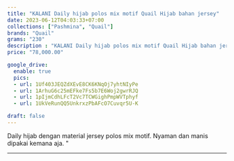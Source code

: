 ```yaml
---
title: "KALANI Daily hijab polos mix motif Quail Hijab bahan jersey"
date: 2023-06-12T04:03:33+07:00
collections: ["Pashmina", "Quail"]
brands: "Quail"
grams: "230"
description : "KALANI Daily hijab polos mix motif Quail Hijab bahan jersey"
price: "78,000.00"

google_drive:
  enable: true
  pics:
  - url: 1Uf403JEQZdXEvE8CK6KNqOj7yhtNIyPe
  - url: 1ArhuG6c25mEFke7Fs5b7E6Woj2gwrRJQ
  - url: 1pIjmCdhLFcT2Vc7TCWGighPmpWVTphyf
  - url: 1UkVeRunQQ5UnkrxzPbAFcO7Cuvqr5U-K

draft: false
---
```


Daily hijab dengan material jersey polos mix motif. Nyaman dan manis dipakai kemana aja. "

-----------    
 
